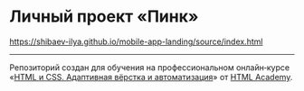 # Личный проект «Пинк» 
https://shibaev-ilya.github.io/mobile-app-landing/source/index.html

---
Репозиторий создан для обучения на профессиональном онлайн‑курсе «[HTML и CSS. Адаптивная вёрстка и автоматизация](https://htmlacademy.ru/intensive/adaptive)» от [HTML Academy](https://htmlacademy.ru).

[check-image]: https://github.com/htmlacademy-adaptive/884089-pink-25/workflows/Project%20check/badge.svg?branch=master
[check-url]: https://github.com/htmlacademy-adaptive/884089-pink-25/actions
